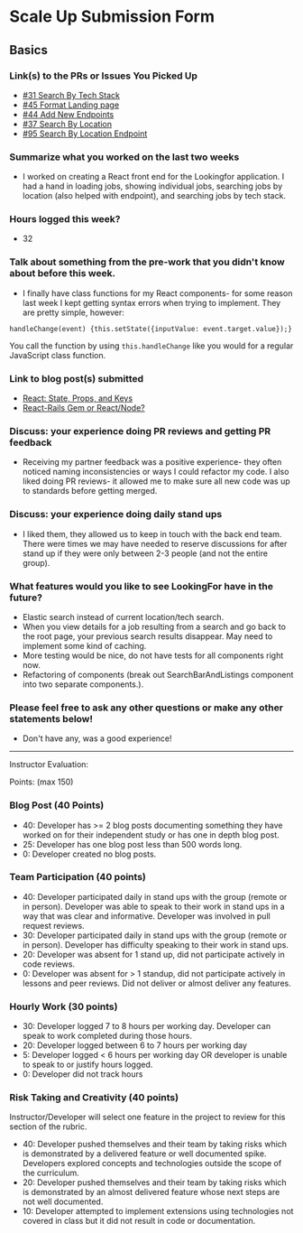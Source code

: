 # Scale Up Submission Form

## Basics

### Link(s) to the PRs or Issues You Picked Up
- [#31 Search By Tech Stack](https://github.com/LookingForMe/lookingForFrontEnd/pull/50)
- [#45 Format Landing page](https://github.com/LookingForMe/lookingForFrontEnd/pull/48)
- [#44 Add New Endpoints](https://github.com/LookingForMe/lookingForFrontEnd/pull/44)
- [#37 Search By Location](https://github.com/LookingForMe/lookingForFrontEnd/pull/41)
- [#95 Search By Location Endpoint](https://github.com/LookingForMe/lookingfor/pull/95)

### Summarize what you worked on the last two weeks
 * I worked on creating a React front end for the Lookingfor application. I had a hand in loading jobs, showing individual jobs, searching jobs by location (also helped with endpoint), and searching jobs by tech stack.

### Hours logged this week?
 * 32

### Talk about something from the pre-work that you didn't know about before this week.
 * I finally have class functions for my React components- for some reason last week I kept getting syntax errors when trying to implement. They are pretty simple, however:

 `handleChange(event) {this.setState({inputValue: event.target.value});}`
 
You call the function by using `this.handleChange` like you would for a regular JavaScript class function.

### Link to blog post(s) submitted
- [React: State, Props, and Keys](https://medium.com/@cheljoh/react-state-props-and-keys-4363901d9948#.9bicmmffm)
- [React-Rails Gem or React/Node?](https://medium.com/@cheljoh/react-rails-gem-or-react-node-c75c41eaaca3#.52di5oy9d)

### Discuss: your experience doing PR reviews and getting PR feedback
- Receiving my partner feedback was a positive experience- they often noticed naming inconsistencies or ways I could refactor my code. I also liked doing PR reviews- it allowed me to make sure all new code was up to standards before getting merged.

### Discuss: your experience doing daily stand ups
- I liked them, they allowed us to keep in touch with the back end team. There were times we may have needed to reserve discussions for after stand up if they were only between 2-3 people (and not the entire group).

### What features would you like to see LookingFor have in the future?
- Elastic search instead of current location/tech search. 
- When you view details for a job resulting from a search and go back to the root page, your previous search results disappear. May need to implement some kind of caching. 
- More testing would be nice, do not have tests for all components right now. 
- Refactoring of components (break out SearchBarAndListings component into two separate components.).

### Please feel free to ask any other questions or make any other statements below!
- Don't have any, was a good experience!

-----

Instructor Evaluation:

Points: (max 150)

### Blog Post (40 Points)  
  * 40: Developer has >= 2 blog posts documenting something they have worked on for their independent study or has one in depth blog post.
  * 25: Developer has one blog post less than 500 words long.
  * 0: Developer created no blog posts.

### Team Participation (40 points)

  * 40: Developer participated daily in stand ups with the group (remote or in person). Developer was able to speak to their work in stand ups in a way that was clear and informative. Developer was involved in pull request reviews.
  * 30: Developer participated daily in stand ups with the group (remote or in person). Developer has difficulty speaking to their work in stand ups.
  * 20: Developer was absent for 1 stand up, did not participate actively in code reviews.
  * 0: Developer was absent for > 1 standup, did not participate actively in lessons and peer reviews. Did not deliver or almost deliver any features.

### Hourly Work (30 points)

  * 30: Developer logged 7 to 8 hours per working day. Developer can speak to work completed during those hours.
  * 20: Developer logged between 6 to 7 hours per working day
  * 5: Developer logged < 6 hours per working day OR developer is unable to speak to or justify hours logged.
  * 0: Developer did not track hours

### Risk Taking and Creativity (40 points)

  Instructor/Developer will select one feature in the project to review for this section of the rubric.

  * 40: Developer pushed themselves and their team by taking risks which is demonstrated by a delivered feature or well documented spike. Developers explored concepts and technologies outside the scope of the curriculum.
  * 20: Developer pushed themselves and their team by taking risks which is demonstrated by an almost delivered feature whose next steps are not well documented.
  * 10: Developer attempted to implement extensions using technologies not covered in class but it did not result in code or documentation.
